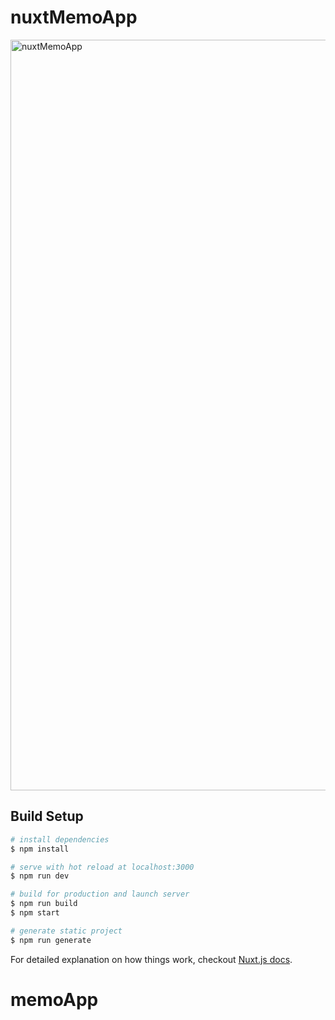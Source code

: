 # nuxtMemoApp

<img width="1201" alt="nuxtMemoApp" src="https://user-images.githubusercontent.com/44398968/56081952-f8224900-5e4d-11e9-9779-f24e7a3f03e7.png">


## Build Setup

``` bash
# install dependencies
$ npm install

# serve with hot reload at localhost:3000
$ npm run dev

# build for production and launch server
$ npm run build
$ npm start

# generate static project
$ npm run generate
```

For detailed explanation on how things work, checkout [Nuxt.js docs](https://nuxtjs.org).
# memoApp
